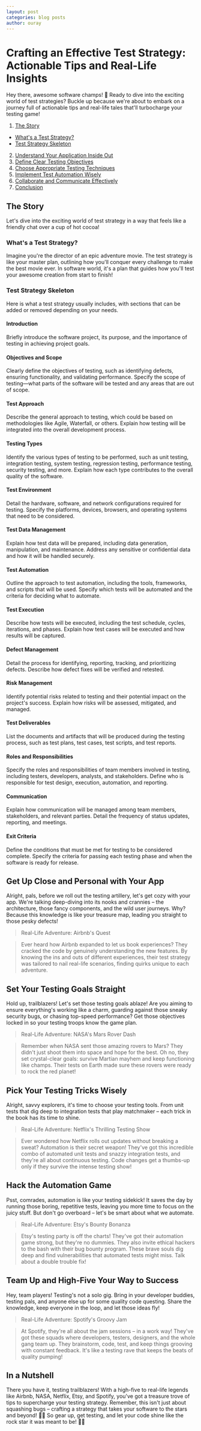 ```yaml
---
layout: post
categories: blog posts
author: ouray
---
```

# Crafting an Effective Test Strategy: Actionable Tips and Real-Life Insights
Hey there, awesome software champs! 🚀 Ready to dive into the exciting world of test strategies? Buckle up because we're about to embark on a journey full of actionable tips and real-life tales that'll turbocharge your testing game!

1. [The Story](#level-set)
* [What's a Test Strategy?](#whats-a-test-strategy)
* [Test Strategy Skeleton](#test-strategy-skeleton)
2. [Understand Your Application Inside Out](#get-up-close-and-personal-with-your-app)
3. [Define Clear Testing Objectives](#set-your-testing-goals-straight)
4. [Choose Appropriate Testing Techniques](#pick-your-testing-tricks-wisely)
5. [Implement Test Automation Wisely](#hack-the-automation-game)
6. [Collaborate and Communicate Effectively](#team-up-and-high-five-your-way-to-success)
7. [Conclusion](#in-a-nutshell)

## The Story
Let's dive into the exciting world of test strategy in a way that feels like a friendly chat over a cup of hot cocoa!

### What's a Test Strategy?
Imagine you're the director of an epic adventure movie. The test strategy is like your master plan, outlining how you'll conquer every challenge to make the best movie ever. In software world, it's a plan that guides how you'll test your awesome creation from start to finish!

### Test Strategy Skeleton
Here is what a test strategy usually includes, with sections that can be added or removed depending on your needs.

#### Introduction
Briefly introduce the software project, its purpose, and the importance of testing in achieving project goals.

#### Objectives and Scope
Clearly define the objectives of testing, such as identifying defects, ensuring functionality, and validating performance. Specify the scope of testing—what parts of the software will be tested and any areas that are out of scope.

#### Test Approach
Describe the general approach to testing, which could be based on methodologies like Agile, Waterfall, or others. Explain how testing will be integrated into the overall development process.

#### Testing Types
Identify the various types of testing to be performed, such as unit testing, integration testing, system testing, regression testing, performance testing, security testing, and more. Explain how each type contributes to the overall quality of the software.

#### Test Environment
Detail the hardware, software, and network configurations required for testing. Specify the platforms, devices, browsers, and operating systems that need to be considered.

#### Test Data Management
Explain how test data will be prepared, including data generation, manipulation, and maintenance. Address any sensitive or confidential data and how it will be handled securely.

#### Test Automation
Outline the approach to test automation, including the tools, frameworks, and scripts that will be used. Specify which tests will be automated and the criteria for deciding what to automate.

#### Test Execution
Describe how tests will be executed, including the test schedule, cycles, iterations, and phases. Explain how test cases will be executed and how results will be captured.

#### Defect Management
Detail the process for identifying, reporting, tracking, and prioritizing defects. Describe how defect fixes will be verified and retested.

#### Risk Management
Identify potential risks related to testing and their potential impact on the project's success. Explain how risks will be assessed, mitigated, and managed.

#### Test Deliverables
List the documents and artifacts that will be produced during the testing process, such as test plans, test cases, test scripts, and test reports.

#### Roles and Responsibilities
Specify the roles and responsibilities of team members involved in testing, including testers, developers, analysts, and stakeholders. Define who is responsible for test design, execution, automation, and reporting.

#### Communication
Explain how communication will be managed among team members, stakeholders, and relevant parties. Detail the frequency of status updates, reporting, and meetings.

#### Exit Criteria
Define the conditions that must be met for testing to be considered complete. Specify the criteria for passing each testing phase and when the software is ready for release.

## Get Up Close and Personal with Your App
Alright, pals, before we roll out the testing artillery, let's get cozy with your app. We're talking deep-diving into its nooks and crannies – the architecture, those fancy components, and the wild user journeys. Why? Because this knowledge is like your treasure map, leading you straight to those pesky defects!

>Real-Life Adventure: Airbnb's Quest

>Ever heard how Airbnb expanded to let us book experiences? They cracked the code by genuinely understanding the new features. By knowing the ins and outs of different experiences, their test strategy was tailored to nail real-life scenarios, finding quirks unique to each adventure.

## Set Your Testing Goals Straight
Hold up, trailblazers! Let's set those testing goals ablaze! Are you aiming to ensure everything's working like a charm, guarding against those sneaky security bugs, or chasing top-speed performance? Get those objectives locked in so your testing troops know the game plan.

>Real-Life Adventure: NASA's Mars Rover Dash

>Remember when NASA sent those amazing rovers to Mars? They didn't just shoot them into space and hope for the best. Oh no, they set crystal-clear goals: survive Martian mayhem and keep functioning like champs. Their tests on Earth made sure these rovers were ready to rock the red planet!

## Pick Your Testing Tricks Wisely
Alright, savvy explorers, it's time to choose your testing tools. From unit tests that dig deep to integration tests that play matchmaker – each trick in the book has its time to shine.

>Real-Life Adventure: Netflix's Thrilling Testing Show

>Ever wondered how Netflix rolls out updates without breaking a sweat? Automation is their secret weapon! They've got this incredible combo of automated unit tests and snazzy integration tests, and they're all about continuous testing. Code changes get a thumbs-up only if they survive the intense testing show!

## Hack the Automation Game
Psst, comrades, automation is like your testing sidekick! It saves the day by running those boring, repetitive tests, leaving you more time to focus on the juicy stuff. But don't go overboard – let's be smart about what we automate.

>Real-Life Adventure: Etsy's Bounty Bonanza

>Etsy's testing party is off the charts! They've got their automation game strong, but they're no dummies. They also invite ethical hackers to the bash with their bug bounty program. These brave souls dig deep and find vulnerabilities that automated tests might miss. Talk about a double trouble fix!

## Team Up and High-Five Your Way to Success
Hey, team players! Testing's not a solo gig. Bring in your developer buddies, testing pals, and anyone else up for some quality code questing. Share the knowledge, keep everyone in the loop, and let those ideas fly!

>Real-Life Adventure: Spotify's Groovy Jam

>At Spotify, they're all about the jam sessions – in a work way! They've got these squads where developers, testers, designers, and the whole gang team up. They brainstorm, code, test, and keep things grooving with constant feedback. It's like a testing rave that keeps the beats of quality pumping!

## In a Nutshell
There you have it, testing trailblazers! With a high-five to real-life legends like Airbnb, NASA, Netflix, Etsy, and Spotify, you've got a treasure trove of tips to supercharge your testing strategy. Remember, this isn't just about squashing bugs – crafting a strategy that takes your software to the stars and beyond! 🌟🚀 So gear up, get testing, and let your code shine like the rock star it was meant to be! 🎸🎉
